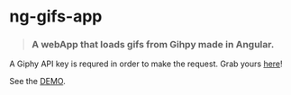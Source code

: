 # ng-gifs-app

> ### A webApp that loads gifs from Gihpy made in Angular.

A Giphy API key is requred in order to make the request.
Grab yours [here](https://developers.giphy.com/)!

See the [DEMO](https://amirabet.github.io/ng-gifs-app/).
